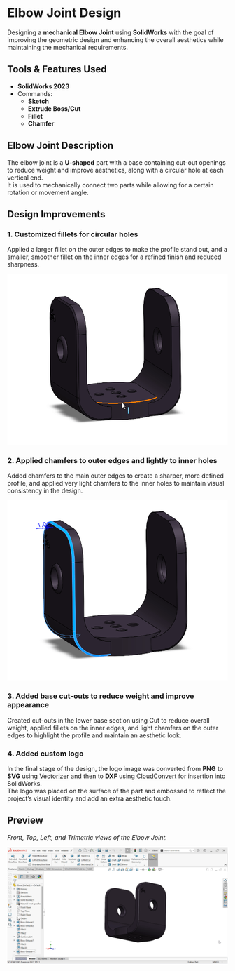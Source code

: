 # Elbow Joint Design
Designing a **mechanical Elbow Joint** using **SolidWorks** with the goal of improving the geometric design and enhancing the overall aesthetics while maintaining the mechanical requirements.

## Tools & Features Used
- **SolidWorks 2023**  
- Commands:  
  - **Sketch**  
  - **Extrude Boss/Cut**  
  - **Fillet**  
  - **Chamfer**
 
## Elbow Joint Description
The elbow joint is a **U-shaped** part with a base containing cut-out openings to reduce weight and improve aesthetics, along with a circular hole at each vertical end.  
It is used to mechanically connect two parts while allowing for a certain rotation or movement angle.

## Design Improvements

### 1. Customized fillets for circular holes
Applied a larger fillet on the outer edges to make the profile stand out, and a smaller, smoother fillet on the inner edges for a refined finish and reduced sharpness.

![fillet](fillet.gif)

### 2. Applied chamfers to outer edges and lightly to inner holes
Added chamfers to the main outer edges to create a sharper, more defined profile, and applied very light chamfers to the inner holes to maintain visual consistency in the design.

![chamfer](chamfer.gif)

### 3. Added base cut-outs to reduce weight and improve appearance
Created cut-outs in the lower base section using Cut to reduce overall weight, applied fillets on the inner edges, and light chamfers on the outer edges to highlight the profile and maintain an aesthetic look.

### 4. Added custom logo
In the final stage of the design, the logo image was converted from **PNG** to **SVG** using [Vectorizer](https://vectorizer.io/) and then to **DXF** using [CloudConvert](https://cloudconvert.com/) for insertion into SolidWorks.  
The logo was placed on the surface of the part and embossed to reflect the project’s visual identity and add an extra aesthetic touch.


## Preview
*Front, Top, Left, and Trimetric views of the Elbow Joint.*

![Elbow](Elbow.gif)
